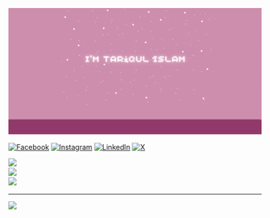 
![Profile GIF](https://github.com/tariqulislamrahat/tariqulislamrahat/blob/30b58dc5bcf8350e7176d72e408dc63abcd54dd9/profile.gif?raw=true)

[![Facebook](https://img.shields.io/badge/Facebook-%231877F2.svg?logo=Facebook&logoColor=white)](https://facebook.com/tariqulislamrahaat) [![Instagram](https://img.shields.io/badge/Instagram-%23E4405F.svg?logo=Instagram&logoColor=white)](https://instagram.com/tariqulislaam) [![LinkedIn](https://img.shields.io/badge/LinkedIn-%230077B5.svg?logo=linkedin&logoColor=white)](https://linkedin.com/in/tariqul-islam-rahat) [![X](https://img.shields.io/badge/X-black.svg?logo=X&logoColor=white)](https://x.com/tariqulislam_) 

![](https://github-readme-stats.vercel.app/api?username=tariqulislamrahat&theme=dracula&hide_border=false&include_all_commits=false&count_private=false)<br/>
![](https://github-readme-streak-stats.herokuapp.com/?user=tariqulislamrahat&theme=dracula&hide_border=false)<br/>
![](https://github-readme-stats.vercel.app/api/top-langs/?username=tariqulislamrahat&theme=dracula&hide_border=false&include_all_commits=false&count_private=false&layout=compact)

---
[![](https://visitcount.itsvg.in/api?id=tariqulislamrahat&icon=0&color=10)](https://visitcount.itsvg.in)


